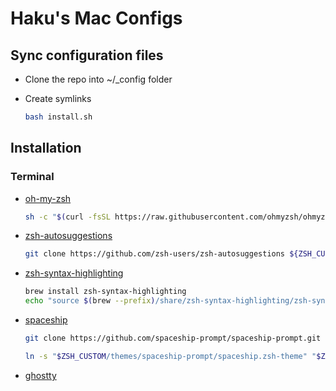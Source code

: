 # Haku's Mac Configs

## Sync configuration files

- Clone the repo into ~/\_config folder

- Create symlinks
  ```bash
  bash install.sh
  ```

## Installation

### Terminal

- [oh-my-zsh](https://ohmyz.sh/)

  ```bash
  sh -c "$(curl -fsSL https://raw.githubusercontent.com/ohmyzsh/ohmyzsh/master/tools/install.sh)"
  ```

- [zsh-autosuggestions](https://github.com/zsh-users/zsh-autosuggestions/blob/master/INSTALL.md)

  ```bash
  git clone https://github.com/zsh-users/zsh-autosuggestions ${ZSH_CUSTOM:-~/.oh-my-zsh/custom}/plugins/zsh-autosuggestions
  ```

- [zsh-syntax-highlighting](https://github.com/zsh-users/zsh-syntax-highlighting/blob/master/INSTALL.md)

  ```bash
  brew install zsh-syntax-highlighting
  echo "source $(brew --prefix)/share/zsh-syntax-highlighting/zsh-syntax-highlighting.zsh" >> ${ZDOTDIR:-$HOME}/.zshrc
  ```

- [spaceship](https://github.com/spaceship-prompt/spaceship-prompt?tab=readme-ov-file#-installation)

  ```bash
  git clone https://github.com/spaceship-prompt/spaceship-prompt.git "$ZSH_CUSTOM/themes/spaceship-prompt" --depth=1

  ln -s "$ZSH_CUSTOM/themes/spaceship-prompt/spaceship.zsh-theme" "$ZSH_CUSTOM/themes/spaceship.zsh-theme"
  ```

- [ghostty](https://ghostty.org/docs/install/binary#macos)
